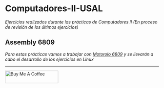 # Computadores-II-USAL

_Ejercicios realizados durante las prácticas de Computadores II_
_(En proceso de revisión de los últimos ejercicios)_


## Assembly 6809
_Para estas prácticas vamos a trabajar con [Motorolo 6809](https://en.wikipedia.org/wiki/Motorola_6809)_
_y se llevarán a cabo el desarrollo de los ejercicios en Linux_

---

<a href="https://www.buymeacoffee.com/andr3kt" target="_blank"><img src="https://cdn.buymeacoffee.com/buttons/default-blue.png" alt="Buy Me A Coffee" height="41" width="174"></a>
